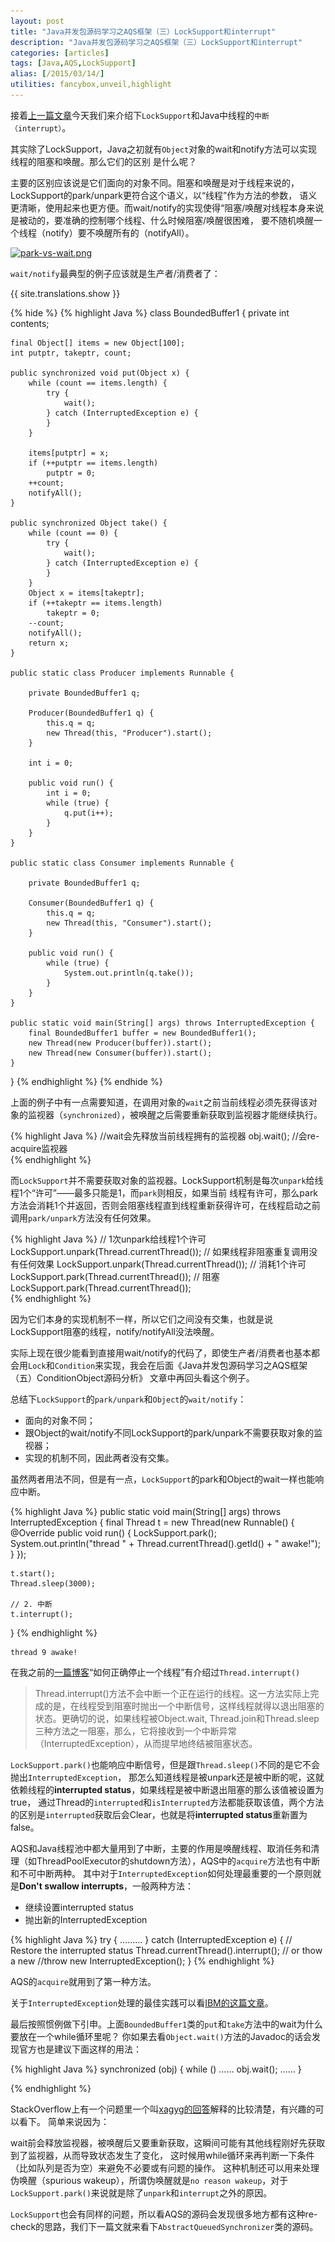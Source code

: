 ```yaml
---
layout: post
title: "Java并发包源码学习之AQS框架（三）LockSupport和interrupt"
description: "Java并发包源码学习之AQS框架（三）LockSupport和interrupt"
categories: [articles]
tags: [Java,AQS,LockSupport]
alias: [/2015/03/14/]
utilities: fancybox,unveil,highlight
---
```


接着[上一篇文章][1]今天我们来介绍下`LockSupport`和Java中线程的`中断（interrupt）`。

其实除了LockSupport，Java之初就有`Object`对象的wait和notify方法可以实现线程的阻塞和唤醒。那么它们的区别
是什么呢？

主要的区别应该说是它们面向的对象不同。阻塞和唤醒是对于线程来说的，LockSupport的park/unpark更符合这个语义，以“线程”作为方法的参数，
语义更清晰，使用起来也更方便。而wait/notify的实现使得“阻塞/唤醒对线程本身来说是被动的，要准确的控制哪个线程、什么时候阻塞/唤醒很困难，
要不随机唤醒一个线程（notify）要不唤醒所有的（notifyAll）。


<a class="post-image" href="/assets/images/posts/park-vs-wait.png">
<img itemprop="image" data-src="/assets/images/posts/park-vs-wait.png" src="/assets/js/unveil/loader.gif" alt="park-vs-wait.png" />
</a>


`wait/notify`最典型的例子应该就是生产者/消费者了：

<a class="show-hidden">{{ site.translations.show }}</a>

{% hide %}
{% highlight Java %}
class BoundedBuffer1 {
    private int contents;

    final Object[] items = new Object[100];
    int putptr, takeptr, count;

    public synchronized void put(Object x) {
        while (count == items.length) {
            try {
                wait();
            } catch (InterruptedException e) {
            }
        }

        items[putptr] = x;
        if (++putptr == items.length)
            putptr = 0;
        ++count;
        notifyAll();
    }

    public synchronized Object take() {
        while (count == 0) {
            try {
                wait();
            } catch (InterruptedException e) {
            }
        }
        Object x = items[takeptr];
        if (++takeptr == items.length)
            takeptr = 0;
        --count;
        notifyAll();
        return x;
    }

    public static class Producer implements Runnable {

        private BoundedBuffer1 q;

        Producer(BoundedBuffer1 q) {
            this.q = q;
            new Thread(this, "Producer").start();
        }

        int i = 0;

        public void run() {
            int i = 0;
            while (true) {
                q.put(i++);
            }
        }
    }

    public static class Consumer implements Runnable {

        private BoundedBuffer1 q;

        Consumer(BoundedBuffer1 q) {
            this.q = q;
            new Thread(this, "Consumer").start();
        }

        public void run() {
            while (true) {
                System.out.println(q.take());
            }
        }
    }

    public static void main(String[] args) throws InterruptedException {
        final BoundedBuffer1 buffer = new BoundedBuffer1();
        new Thread(new Producer(buffer)).start();
        new Thread(new Consumer(buffer)).start();
    }
} 
{% endhighlight %}
{% endhide %}

上面的例子中有一点需要知道，在调用对象的`wait`之前当前线程必须先获得该对象的监视器（`synchronized`），被唤醒之后需要重新获取到监视器才能继续执行。

{% highlight Java %}
//wait会先释放当前线程拥有的监视器
obj.wait();
//会re-acquire监视器 	
{% endhighlight %}

而`LockSupport`并不需要获取对象的监视器。LockSupport机制是每次`unpark`给线程1个“许可”——最多只能是1，而`park`则相反，如果当前
线程有许可，那么park方法会消耗1个并返回，否则会阻塞线程直到线程重新获得许可，在线程启动之前调用`park/unpark`方法没有任何效果。

{% highlight Java %}
// 1次unpark给线程1个许可
LockSupport.unpark(Thread.currentThread());
// 如果线程非阻塞重复调用没有任何效果
LockSupport.unpark(Thread.currentThread());
// 消耗1个许可
LockSupport.park(Thread.currentThread());
// 阻塞
LockSupport.park(Thread.currentThread()); 	
{% endhighlight %}

因为它们本身的实现机制不一样，所以它们之间没有交集，也就是说LockSupport阻塞的线程，notify/notifyAll没法唤醒。


实际上现在很少能看到直接用wait/notify的代码了，即使生产者/消费者也基本都会用`Lock`和`Condition`来实现，我会在后面《Java并发包源码学习之AQS框架（五）ConditionObject源码分析》
文章中再回头看这个例子。

总结下`LockSupport`的`park/unpark`和`Object`的`wait/notify`：

- 面向的对象不同；
- 跟Object的wait/notify不同LockSupport的park/unpark不需要获取对象的监视器；
- 实现的机制不同，因此两者没有交集。


虽然两者用法不同，但是有一点，`LockSupport`的park和Object的wait一样也能响应中断。

{% highlight Java %}
public static void main(String[] args) throws InterruptedException {
    final Thread t = new Thread(new Runnable() {
        @Override
        public void run() {
            LockSupport.park();
            System.out.println("thread " + Thread.currentThread().getId() + " awake!");
        }
    });

    t.start();
    Thread.sleep(3000);

    // 2. 中断
    t.interrupt();
} 
{% endhighlight %}

	thread 9 awake!

在我之前的[一篇博客][2]“如何正确停止一个线程”有介绍过`Thread.interrupt()`

> Thread.interrupt()方法不会中断一个正在运行的线程。这一方法实际上完成的是，在线程受到阻塞时抛出一个中断信号，这样线程就得以退出阻塞的状态。更确切的说，如果线程被Object.wait, Thread.join和Thread.sleep三种方法之一阻塞，那么，它将接收到一个中断异常（InterruptedException），从而提早地终结被阻塞状态。


`LockSupport.park()`也能响应中断信号，但是跟`Thread.sleep()`不同的是它不会抛出`InterruptedException`，
那怎么知道线程是被unpark还是被中断的呢，这就依赖线程的**interrupted status**，如果线程是被中断退出阻塞的那么该值被设置为true，
通过Thread的`interrupted`和`isInterrupted`方法都能获取该值，两个方法的区别是`interrupted`获取后会Clear，也就是将**interrupted status**重新置为false。

AQS和Java线程池中都大量用到了中断，主要的作用是唤醒线程、取消任务和清理（如ThreadPoolExecutor的shutdown方法），AQS中的`acquire`方法也有中断和不可中断两种。
其中对于`InterruptedException`如何处理最重要的一个原则就是**Don't swallow interrupts**，一般两种方法：

- 继续设置interrupted status
- 抛出新的InterruptedException

{% highlight Java %}
try {
    ………
} catch (InterruptedException e) {
    // Restore the interrupted status
    Thread.currentThread().interrupt();
    // or thow a new
    //throw new InterruptedException();
} 
{% endhighlight %}

AQS的`acquire`就用到了第一种方法。

关于`InterruptedException`处理的最佳实践可以看[IBM的这篇文章][3]。



最后按照惯例做下引申。上面`BoundedBuffer1`类的`put`和`take`方法中的wait为什么要放在一个while循环里呢？
你如果去看`Object.wait()`方法的Javadoc的话会发现官方也是建议下面这样的用法：

{% highlight Java %}
synchronized (obj) {
    while (<condition does not hold>)
        ……
        obj.wait();
	……
}
 
{% endhighlight %}


StackOverflow上有一个问题里一个叫[xagyg的回答][4]解释的比较清楚，有兴趣的可以看下。
简单来说因为：

wait前会释放监视器，被唤醒后又要重新获取，这瞬间可能有其他线程刚好先获取到了监视器，从而导致状态发生了变化，
这时候用while循环来再判断一下条件（比如队列是否为空）来避免不必要或有问题的操作。
这种机制还可以用来处理伪唤醒（spurious wakeup），所谓伪唤醒就是`no reason wakeup`，对于`LockSupport.park()`来说就是除了`unpark`和`interrupt`之外的原因。


`LockSupport`也会有同样的问题，所以看AQS的源码会发现很多地方都有这种re-check的思路，我们下一篇文就来看下`AbstractQueuedSynchronizer`类的源码。





[1]: http://jindong.io/2015/03/11/java-concurrent-package-aqs-clh-and-spin-lock/
[2]: http://www.cnblogs.com/zhanjindong/p/3515234.html
[3]: http://www.ibm.com/developerworks/java/library/j-jtp05236/index.html
[4]: http://stackoverflow.com/questions/37026/java-notify-vs-notifyall-all-over-again


